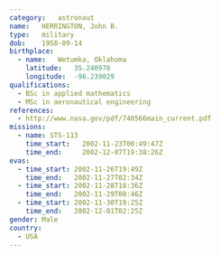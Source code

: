 ```yaml
---
category:	astronaut
name:	HERRINGTON, John B.
type:	military
dob:	1958-09-14
birthplace:
  - name:	Wetumka, Oklahoma
    latitude:	35.240978
    longitude:	-96.239029
qualifications:
  - BSc in applied mathematics
  - MSc in aeronautical engineering
references:
  - http://www.nasa.gov/pdf/740566main_current.pdf
missions:
  - name: STS-113
    time_start:   2002-11-23T00:49:47Z
    time_end:     2002-12-07T19:38:26Z
evas:
  - time_start: 2002-11-26T19:49Z
    time_end:   2002-11-27T02:34Z
  - time_start: 2002-11-28T18:36Z
    time_end:   2002-11-29T00:46Z
  - time_start: 2002-11-30T19:25Z
    time_end:   2002-12-01T02:25Z
gender:	Male
country:
  - USA
---
```

